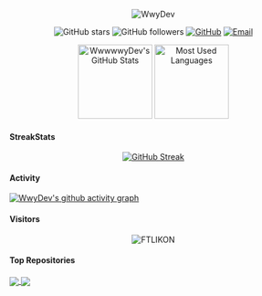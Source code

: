 <p align="center">
  <img src="https://readme-typing-svg.demolab.com/?lines=Hello+👋+!;This+is+WwyDev+....;Nice+to+meet+you!&font=Fira%20Code&center=true&width=380&height=50&duration=4000&pause=1000" alt="WwyDev">
</p>

<p align="center">
  <img src="https://img.shields.io/github/stars/WwwwwyDev?style=social" alt="GitHub stars">
  <img src="https://img.shields.io/github/followers/WwwwwyDev?style=social" alt="GitHub followers">
  <a href="https://github.com/WwwwwyDev"><img src="https://img.shields.io/badge/GitHub-181717?style=flat-square&logo=github&logoColor=white" alt="GitHub"></a>
  <a href="mailto:wwy20001014@foxmail.com"><img src="https://img.shields.io/badge/Email-ea4335?style=flat-square&logo=Mail.Ru" alt="Email"></a>
</p>
<p align="center">
<img height="130px" src="https://github-readme-stats.vercel.app/api?username=WwwwwyDev&hide_title=true&show_icons=true&hide=issues&include_all_commits=true&count_private=true&hide_border=false" alt="WwwwwyDev's GitHub Stats"> <img height="130px" src="https://github-readme-stats.vercel.app/api/top-langs?username=WwwwwyDev&hide_title=true&layout=compact&hide_border=false" alt="Most Used Languages">
</p>

#### StreakStats
<p align="center">
<a href="https://git.io/streak-stats"><img src="https://streak-stats.demolab.com?user=WwwwwyDev&theme=whatsapp-light" alt="GitHub Streak" /></a>
</p>


#### Activity
[![WwyDev's github activity graph](https://github-readme-activity-graph.vercel.app/graph?username=WwwwwyDev&theme=dracula&bg_color=ffffff&color=708090&line=24292e&point=24292e&area=true&hide_border=true)](https://github.com/WwwwwyDev/github-readme-activity-graph)

#### Visitors
<div align="center"><img src="https://count.getloli.com/get/@WwwwwyDev?theme=rule15" alt="FTLIKON"></div>

#### Top Repositories

<a href="https://github.com/WwwwwyDev/crawlipt">
  <img align="center" src="https://github-readme-stats.vercel.app/api/pin/?username=WwwwwyDev&repo=crawlipt&theme=buefy" />
</a>

<a href="https://github.com/WwwwwyDev/crawlist">
  <img align="center" src="https://github-readme-stats.vercel.app/api/pin/?username=WwwwwyDev&repo=crawlist&theme=buefy" />
</a>

